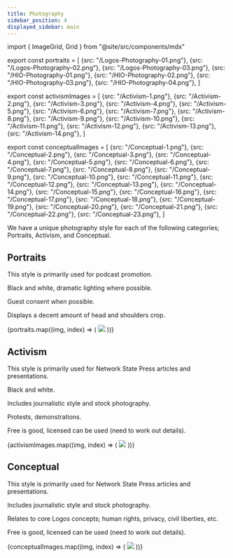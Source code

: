 ```yaml
---
title: Photography
sidebar_position: 4
displayed_sidebar: main
---
```


import { ImageGrid, Grid } from "@site/src/components/mdx"

export const portraits = [
    {src: "/Logos-Photography-01.png"},
    {src: "/Logos-Photography-02.png"},
    {src: "/Logos-Photography-03.png"},
    {src: "/HIO-Photography-01.png"},
    {src: "/HIO-Photography-02.png"},
    {src: "/HIO-Photography-03.png"},
    {src: "/HIO-Photography-04.png"},
]

export const activismImages = [
    {src: "/Activism-1.png"},
    {src: "/Activism-2.png"},
    {src: "/Activism-3.png"},
    {src: "/Activism-4.png"},
    {src: "/Activism-5.png"},
    {src: "/Activism-6.png"},
    {src: "/Activism-7.png"},
    {src: "/Activism-8.png"},
    {src: "/Activism-9.png"},
    {src: "/Activism-10.png"},
    {src: "/Activism-11.png"},
    {src: "/Activism-12.png"},
    {src: "/Activism-13.png"},
    {src: "/Activism-14.png"},
]

export const conceptualImages = [
    {src: "/Conceptual-1.png"},
    {src: "/Conceptual-2.png"},
    {src: "/Conceptual-3.png"},
    {src: "/Conceptual-4.png"},
    {src: "/Conceptual-5.png"},
    {src: "/Conceptual-6.png"},
    {src: "/Conceptual-7.png"},
    {src: "/Conceptual-8.png"},
    {src: "/Conceptual-9.png"},
    {src: "/Conceptual-10.png"},
    {src: "/Conceptual-11.png"},
    {src: "/Conceptual-12.png"},
    {src: "/Conceptual-13.png"},
    {src: "/Conceptual-14.png"},
    {src: "/Conceptual-15.png"},
    {src: "/Conceptual-16.png"},
    {src: "/Conceptual-17.png"},
    {src: "/Conceptual-18.png"},
    {src: "/Conceptual-19.png"},
    {src: "/Conceptual-20.png"},
    {src: "/Conceptual-21.png"},
    {src: "/Conceptual-22.png"},
    {src: "/Conceptual-23.png"},
]

We have a unique photography style for each of the following categories; Portraits, Activism, and Conceptual.

## Portraits

This style is primarily used for podcast promotion.

Black and white, dramatic lighting where possible.

Guest consent when possible.

Displays a decent amount of head and shoulders crop.

<ImageGrid>
    {portraits.map((img, index) => (
        <Grid.Item key={index}>
            <img src={img.src} />
        </Grid.Item>
    ))}
</ImageGrid>

## Activism

This style is primarily used for Network State Press articles and presentations.

Black and white.

Includes journalistic style and stock photography.

Protests, demonstrations.

Free is good, licensed can be used (need to work out details).

<ImageGrid>
    {activismImages.map((img, index) => (
        <Grid.Item key={index}>
            <img src={img.src} />
        </Grid.Item>
    ))}
</ImageGrid>

## Conceptual

This style is primarily used for Network State Press articles and presentations.

Includes journalistic style and stock photography.

Relates to core Logos concepts; human rights, privacy, civil liberties, etc.

Free is good, licensed can be used (need to work out details).

<ImageGrid>
    {conceptualImages.map((img, index) => (
        <Grid.Item key={index}>
            <img src={img.src} />
        </Grid.Item>
    ))}
</ImageGrid>

